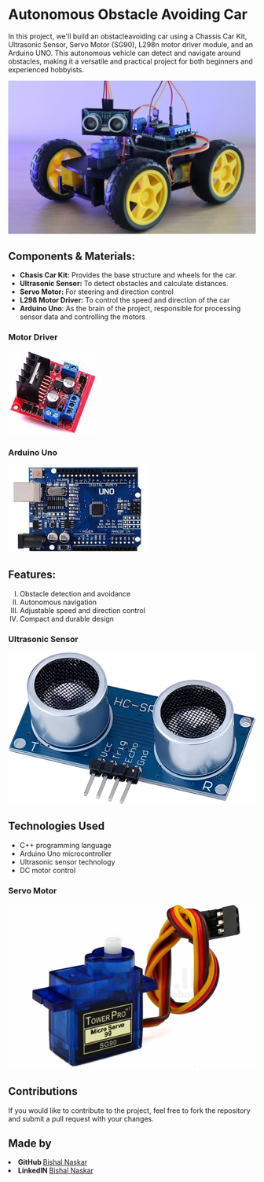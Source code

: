 # Autonomous Obstacle Avoiding Car
In this project, we'll build an obstacleavoiding car using a Chassis Car Kit, Ultrasonic Sensor, Servo Motor (SG90), L298n motor driver module, and an Arduino UNO. This autonomous vehicle can detect and navigate around obstacles, making it a versatile and practical project for both beginners and experienced hobbyists.

<img src="https://github.com/Bishal-5/Obstacle-Avoiding-Car/blob/main/Obstacle_Car/Images/OAC.jpg">

<h2>Components & Materials:</h2>
<ul>
  <li><strong>Chasis Car Kit:</strong> Provides the base structure and wheels for the car.</li>
  <li><strong>Ultrasonic Sensor:</strong> To detect obstacles and calculate distances.</li>
  <li><strong>Servo Motor:</strong> For steering and direction control</li>
  <li><strong>L298 Motor Driver:</strong> To control the speed and direction of the car</li>
  <li><strong>Arduino Uno</strong>: As the brain of the project, responsible for processing sensor data and controlling the motors</li>
</ul>

<h3>Motor Driver</h3>
<img src="https://github.com/Bishal-5/Obstacle-Avoiding-Car/blob/main/Obstacle_Car/Images/Driver.jpg">
<h3>Arduino Uno</h3>
<img src="https://github.com/Bishal-5/Obstacle-Avoiding-Car/blob/main/Obstacle_Car/Images/Arduino.jpg">

<h2>Features:</h2>
<ol type="I">
  <li>Obstacle detection and avoidance</li>
  <li>Autonomous navigation</li>
  <li>Adjustable speed and direction control</li>
  <li>Compact and durable design</li>  
</ol>

<h3>Ultrasonic Sensor</h3>
<img src="https://github.com/Bishal-5/Obstacle-Avoiding-Car/blob/main/Obstacle_Car/Images/Sensor.jpg">

<h2>Technologies Used</h2>
<ul>
  <li>C++ programming language</li>
  <li>Arduino Uno microcontroller</li>
  <li>Ultrasonic sensor technology</li>
  <li>DC motor control</li>
</ul>

<h3>Servo Motor</h3>
<img src="https://github.com/Bishal-5/Obstacle-Avoiding-Car/blob/main/Obstacle_Car/Images/Servo.jpg">

<h2>Contributions</h2>
<p>If you would like to contribute to the project, feel free to fork the repository and submit a pull request with your changes.</p>

<h2>Made by</h2>
<li><strong>GitHub </strong><a href="https://github.com/Bishal-5">Bishal Naskar</a></li>
<li><strong>LinkedIN </strong><a href="https://www.linkedin.com/in/bishal-naskar-2a5716250/">Bishal Naskar</a></li>
